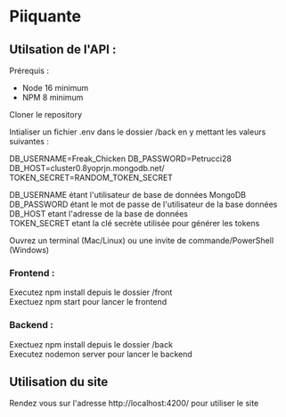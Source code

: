 # Piiquante

## Utilsation de l'API :

Prérequis :

- Node 16 minimum
- NPM 8 minimum

Cloner le repository

Intialiser un fichier .env dans le dossier /back en y mettant les valeurs suivantes :

DB_USERNAME=Freak_Chicken
DB_PASSWORD=Petrucci28
DB_HOST=cluster0.8yoprjn.mongodb.net/
TOKEN_SECRET=RANDOM_TOKEN_SECRET

DB_USERNAME étant l'utilisateur de base de données MongoDB  
DB_PASSWORD étant le mot de passe de l'utilisateur de la base données  
DB_HOST etant l'adresse de la base de données  
TOKEN_SECRET etant la clé secrète utilisée pour générer les tokens

Ouvrez un terminal (Mac/Linux) ou une invite de commande/PowerShell (Windows)

### Frontend :

Executez npm install depuis le dossier /front  
Exectuez npm start pour lancer le frontend

### Backend :

Exectuez npm install depuis le dossier /back  
Executez nodemon server pour lancer le backend

## Utilisation du site

Rendez vous sur l'adresse http://localhost:4200/ pour utiliser le site
